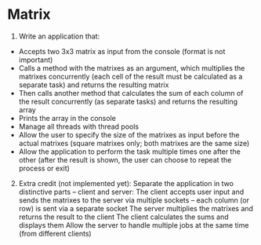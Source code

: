 # Matrix
1. Write an application that:
  - Accepts two 3x3 matrix as input from the console (format is not important)
  - Calls a method with the matrixes as an argument, which multiplies the matrixes concurrently (each cell of the result must be calculated as a separate task) and returns the resulting matrix
  - Then calls another method that calculates the sum of each column of the result concurrently (as separate tasks) and returns the resulting array
  - Prints the array in the console
  - Manage all threads with thread pools
  - Allow the user to specify the size of the matrixes as input before the actual matrixes (square matrixes only; both matrixes are the same size)
  - Allow the application to perform the task multiple times one after the other (after the result is shown, the user can choose to repeat the process or exit)
2. Extra credit (not implemented yet):
Separate the application in two distinctive parts – client and server:
The client accepts user input and sends the matrixes to the server via multiple sockets – each column (or row) is sent via a separate socket
The server multiplies the matrixes and returns the result to the client
The client calculates the sums and displays them
Allow the server to handle multiple jobs at the same time (from different clients)
